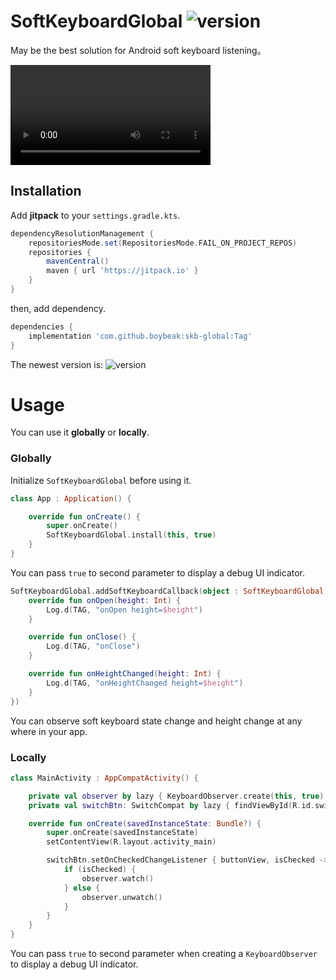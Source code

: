 # SoftKeyboardGlobal ![version](https://jitpack.io/v/boybeak/skb-global.svg)

May be the best solution for Android soft keyboard listening。

<video width="320" controls autoplay>
  <source src="/arts/skb-global.webm" type="video/webm">
  您的浏览器不支持 video 标签。
</video>

## Installation

Add **jitpack** to your `settings.gradle.kts`.

```groovy
dependencyResolutionManagement {
    repositoriesMode.set(RepositoriesMode.FAIL_ON_PROJECT_REPOS)
    repositories {
        mavenCentral()
        maven { url 'https://jitpack.io' }
    }
}
```

then, add dependency.

```groovy
dependencies {
    implementation 'com.github.boybeak:skb-global:Tag'
}
```
The newest version is: ![version](https://jitpack.io/v/boybeak/skb-global.svg)

# Usage
You can use it **globally** or **locally**.

### Globally
Initialize `SoftKeyboardGlobal` before using it.

```kotlin
class App : Application() {

    override fun onCreate() {
        super.onCreate()
        SoftKeyboardGlobal.install(this, true)
    }
}
```
You can pass `true` to second parameter to display a debug UI indicator.

```kotlin
SoftKeyboardGlobal.addSoftKeyboardCallback(object : SoftKeyboardGlobal.SoftKeyboardCallback {
    override fun onOpen(height: Int) {
        Log.d(TAG, "onOpen height=$height")
    }

    override fun onClose() {
        Log.d(TAG, "onClose")
    }

    override fun onHeightChanged(height: Int) {
        Log.d(TAG, "onHeightChanged height=$height")
    }
})
```

You can observe soft keyboard state change and height change at any where in your app.

### Locally
```kotlin
class MainActivity : AppCompatActivity() {

    private val observer by lazy { KeyboardObserver.create(this, true) }
    private val switchBtn: SwitchCompat by lazy { findViewById(R.id.switchBtn) }

    override fun onCreate(savedInstanceState: Bundle?) {
        super.onCreate(savedInstanceState)
        setContentView(R.layout.activity_main)

        switchBtn.setOnCheckedChangeListener { buttonView, isChecked ->
            if (isChecked) {
                observer.watch()
            } else {
                observer.unwatch()
            }
        }
    }
}
```
You can pass `true` to second parameter when creating a `KeyboardObserver` to display a debug UI indicator.